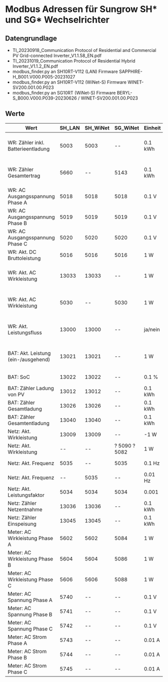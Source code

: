 # Modbus Adressen für Sungrow SH\* und SG\* Wechselrichter

## Datengrundlage

* TI_20230918_Communication Protocol of Residential and Commercial PV Grid-connected Inverter_V1.1.58_EN.pdf
* TI_20231019_Communication Protocol of Residential Hybrid Inverter_V1.1.2_EN.pdf
* modbus_finder.py an SH10RT-V112 (LAN) Firmware SAPPHIRE-H_B001.V000.P005-20231027
* modbus_finder.py an SH10RT-V112 (WiNet-S) Firmware WINET-SV200.001.00.P023
* modbus_finder.py an SG10RT (WiNet-S) Firmware BERYL-S_B000.V000.P039-20230626 / WINET-SV200.001.00.P023

## Werte

| Wert                                | SH_LAN | SH_WiNet | SG_WiNet      | Einheit | Typ            | Bemerkung                                                        |
|-------------------------------------|--------|----------|---------------|---------|----------------|------------------------------------------------------------------|
| WR: Zähler inkl. Batterieentladung  | 5003   | 5003     | --            | 0.1 kWh | UINT_32 mixed  | Delta zu 'WR: Zähler Gesamtertrag' ist entladene **Netz**energie |
| WR: Zähler Gesamtertrag             | 5660   | --       | 5143          | 0.1 kWh | UINT_32 mixed  | Wirkleistungszähler, abweichend zu Gesamt-PV-Stromerzeugung      |
| WR: AC Ausgangsspannung Phase A     | 5018   | 5018     | 5018          | 0.1 V   | UINT_16 little | Unterscheidet sich pro WR (nicht vom Meter gemessen)             |
| WR: AC Ausgangsspannung Phase B     | 5019   | 5019     | 5019          | 0.1 V   | UINT_16 little | Unterscheidet sich pro WR (nicht vom Meter gemessen)             |
| WR: AC Ausgangsspannung Phase C     | 5020   | 5020     | 5020          | 0.1 V   | UINT_16 little | Unterscheidet sich pro WR (nicht vom Meter gemessen)             |
| WR: Akt. DC Bruttoleistung          | 5016   | 5016     | 5016          | 1 W     | INT_32 mixed   |                                                                  |
| WR: Akt. AC Wirkleistung            | 13033  | 13033    | --            | 1 W     | INT_32 mixed   | ggf. Speicherladung addieren für effektive PV-Leistung           |
| WR: Akt. AC Wirkleistung            | 5030   | --       | 5030          | 1 W     | INT_32 mixed   | 5030 "altes" Register, 13033 bevorzugt für SH Versionen          |
| WR: Akt. Leistungsfluss             | 13000  | 13000    | --            | ja/nein | 8-bit bitmask  | (v.r.) Bit0: PV-Erzeugung, Bit1: Batt. lädt, Bit2: Batt. entlädt |
| BAT: Akt. Leistung (ein-/ausgehend) | 13021  | 13021    | --            | 1 W     | UINT16 little  | Immer positiv, bei Be- und Entladung. WR Leistungsfluss beachten |
| BAT: SoC                            | 13022  | 13022    | --            | 0.1 %   | UINT16 little  |                                                                  |
| BAT: Zähler Ladung von PV           | 13012  | 13012    | --            | 0.1 kWh | UINT32 mixed   |                                                                  |
| BAT: Zähler Gesamtladung            | 13026  | 13026    | --            | 0.1 kWh | UINT32 mixed   |                                                                  |
| BAT: Zähler Gesamtentladung         | 13040  | 13040    | --            | 0.1 kWh | UINT32 mixed   |                                                                  |
| Netz: Akt. Wirkleistung             | 13009  | 13009    | --            | -1 W    | INT_32 mixed   |                                                                  |
| Netz: Akt. Wirkleistung             | --     | --       | ? 5090 ? 5082 | 1 W     | INT_32 mixed   |                                                                  |
| Netz: Akt. Frequenz                 | 5035   | --       | 5035          | 0.1 Hz  | UINT_16 little |                                                                  |
| Netz: Akt. Frequenz                 | --     | 5035     | --            | 0.01 Hz | UINT_16 little |                                                                  |
| Netz: Akt. Leistungsfaktor          | 5034   | 5034     | 5034          | 0.001   | INT_16 little  | Nur über alle Phasen vorhanden                                   |
| Netz: Zähler Netzentnahme           | 13036  | 13036    | --            | 0.1 kWh | UINT_32 mixed  |                                                                  |
| Netz: Zähler Einspeisung            | 13045  | 13045    | --            | 0.1 kWh | UINT_32 mixed  |                                                                  |
| Meter: AC Wirkleistung Phase A      | 5602   | 5602     | 5084          | 1 W     | INT_32 mixed   | Im Unterschied zu 13009 Vorzeichen korrekt                       |
| Meter: AC Wirkleistung Phase B      | 5604   | 5604     | 5086          | 1 W     | INT_32 mixed   | Im Unterschied zu 13009 Vorzeichen korrekt                       |
| Meter: AC Wirkleistung Phase C      | 5606   | 5606     | 5088          | 1 W     | INT_32 mixed   | Im Unterschied zu 13009 Vorzeichen korrekt                       |
| Meter: AC Spannung Phase A          | 5740   | --       | --            | 0.1 V   | UINT_16 little |                                                                  |
| Meter: AC Spannung Phase B          | 5741   | --       | --            | 0.1 V   | UINT_16 little |                                                                  |
| Meter: AC Spannung Phase C          | 5742   | --       | --            | 0.1 V   | UINT_16 little |                                                                  |
| Meter: AC Strom Phase A             | 5743   | --       | --            | 0.01 A  | UINT_16 little | Immer positiv, auch bei Einspeisung                              |
| Meter: AC Strom Phase B             | 5744   | --       | --            | 0.01 A  | UINT_16 little | Immer positiv, auch bei Einspeisung                              |
| Meter: AC Strom Phase C             | 5745   | --       | --            | 0.01 A  | UINT_16 little | Immer positiv, auch bei Einspeisung                              |
